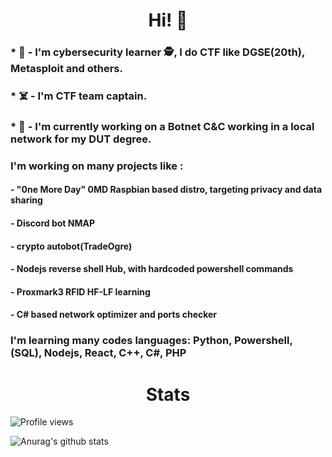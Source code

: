 <h1 align='center'> Hi! 👻</h1>
<h3>* 🎌 - I'm cybersecurity learner 🕵, I do CTF like DGSE(20th), Metasploit and others.</h3>
<h3>* ☠️ - I'm CTF team captain.</h3>
<h3>* 🤖 - I'm currently working on a Botnet C&C working in a local network for my DUT degree.</h3>
<h3>      I'm working on many projects like : </h3>
<h4>       - "0ne More Day" 0MD Raspbian based distro, targeting privacy and data sharing</h4>
<h4>       - Discord bot NMAP</h4>
<h4>       - crypto autobot(TradeOgre)</h4>
<h4>       - Nodejs reverse shell Hub, with hardcoded powershell commands </h4>
<h4>       - Proxmark3 RFID HF-LF learning</h4>
<h4>       - C# based network optimizer and ports checker</h4>
<h3>     I'm learning many codes languages: Python, Powershell, (SQL), Nodejs, React, C++, C#, PHP </h3>
<h1 align='center'> Stats </h1>

![Profile views](https://gpvc.arturio.dev/Satcomx00-x00)  

![Anurag's github stats](https://github-readme-stats.vercel.app/api?username=Satcomx00-x00&theme=dark&show_icons=true)


